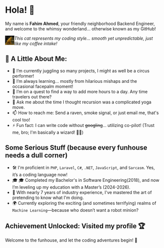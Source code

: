# Hola! 🚀 

My name is **Fahim Ahmed**, your friendly neighborhood Backend Engineer, and welcome to the whimsy wonderland... otherwise known as my GitHub!

<img align="left" alt="Twerk your booty" width="30px" src="sexy-cat-dance.gif" /> *This cat represents my coding style... smooth yet unpredictable, just like my coffee intake!*

## 🎉 A Little About Me:

- 🔭 I’m currently juggling so many projects, I might as well be a circus performer! 
- 🌱 I’m always learning... mostly from hilarious mishaps and the occasional facepalm moment!
- 🤔 I’m on a quest to find a way to add more hours to a day. Any time travelers out there?
- 💬 Ask me about the time I thought recursion was a complicated yoga move. 
- 📫 How to reach me: Send a raven, smoke signal, or just email me, that's cool too!
- ⚡ Fun fact: I can write code without ~~googling~~... utilizing co-pilot! (Trust me, bro; I'm basically a wizard! 🧙‍♂️)

## Some Serious Stuff (because every funhouse needs a dull corner) 

- 🛠️ I'm proficient in `PHP`, `Laravel`, `C#`, `.NET`, `JavaScript`, and `Sarcasm`. Yes, it’s a coding language now!
- 🎓 🎓 Completed my Bachelor's in Software Engineering(2018), and now I’m leveling up my education with a Master’s (2024-2026).
- 💼 With nearly 7 years of industry experience, I've mastered the art of pretending to know what I'm doing.
- 🌍 Currently exploring the exciting (and sometimes terrifying) realms of `Machine Learning`—because who doesn’t want a robot minion?

## Achievement Unlocked: Visited my profile 🏆 

Welcome to the funhouse, and let the coding adventures begin! 🎈
